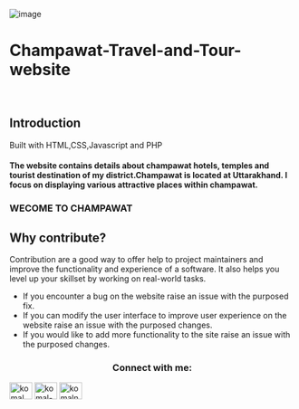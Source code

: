 ![image](https://github.com/Komalnariyal/Komalnariyal/assets/150494171/26ab68f3-1fbd-479f-806c-f2be5f4bfc4f)
# Champawat-Travel-and-Tour-website
<a href="https://komalnariyal.github.io/Champawat-Travel-and-Tour-website.github.io/"></a>
<br><h2>Introduction</h2>
<p>Built with HTML,CSS,Javascript and PHP </p>
<h4>The website contains details about champawat hotels, temples and tourist destination of my district.Champawat is located at Uttarakhand. I focus on displaying various attractive places within champawat.</h4>
<h3>WECOME TO CHAMPAWAT</h3>
<h2>Why contribute?</h2>
Contribution are a good way to offer help to project maintainers and improve the functionality and experience of a software. It also helps you level up your skillset by working on real-world tasks.
<br>
<Ul>
  <li>If you encounter a bug on the website raise an issue with the purposed fix.</li>
  <li>If you can modify the user interface to improve user experience on the website raise an issue  with the purposed changes.</li>
  <li>If you would like to add more functionality to the site raise an issue with the purposed changes.</li>
</Ul>
<h3 align="center">Connect with me:</h3>
<p align="left">
<a href="https://twitter.com/komal_nariyal" target="blank"><img align="center" src="https://raw.githubusercontent.com/rahuldkjain/github-profile-readme-generator/master/src/images/icons/Social/twitter.svg" alt="komal_nariyal" height="30" width="40" /></a>
<a href="https://linkedin.com/in/komal-nariyal" target="blank"><img align="center" src="https://raw.githubusercontent.com/rahuldkjain/github-profile-readme-generator/master/src/images/icons/Social/linked-in-alt.svg" alt="komal-nariyal" height="30" width="40" /></a>
<a href="https://www.leetcode.com/komalnariyal" target="blank"><img align="center" src="https://raw.githubusercontent.com/rahuldkjain/github-profile-readme-generator/master/src/images/icons/Social/leet-code.svg" alt="komalnariyal" height="30" width="40" /></a>
</p>


